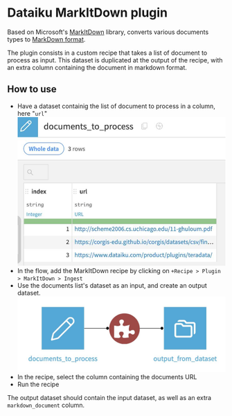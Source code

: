 # Dataiku MarkItDown plugin

Based on Microsoft's [MarkItDown](https://github.com/microsoft/markitdown) library, converts various documents types to [MarkDown format](https://en.wikipedia.org/wiki/Markdown). 

The plugin consists in a custom recipe that takes a list of document to process as input. This dataset is duplicated at the output of the recipe, with an extra column containing the document in markdown format.

## How to use

- Have a dataset containig the list of document to process in a column, here "`url`"
![](images/documents_to_process.jpg)
- In the flow, add the MarkItDown recipe by clicking on `+Recipe > Plugin > MarkItDown > Ingest`
- Use the documents list's dataset as an input, and create an output dataset.
![](images/markitdown_process_dataset.jpg)
- In the recipe, select the column containing the documents URL
- Run the recipe

The output dataset should contain the input dataset, as well as an extra `markdown_document` column.
